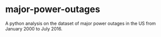 # major-power-outages
A python analysis on the dataset of major power outages in the US from January 2000 to July 2016.
